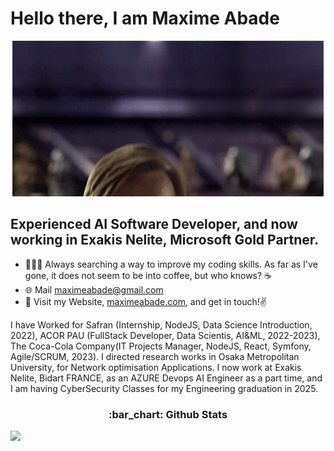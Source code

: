# Hello there, I am **Maxime Abade**

<p align="center"><img src="hello-there-kenobi.gif"></p>




## Experienced AI Software Developer, and now working in Exakis Nelite, Microsoft Gold Partner.

- 🧑🏻‍💻 Always searching a way to improve my coding skills. As far as I've gone, it does not seem to be into coffee, but who knows? ☕️
- 🌐 Mail maximeabade@gmail.com
- 👀 Visit my Website, <a href="https://maximeabade.com">maximeabade.com</a>, and get in touch!✌️ 

I have Worked for Safran (Internship, NodeJS, Data Science Introduction, 2022), ACOR PAU (FullStack Developer, Data Scientis, AI&ML, 2022-2023), The Coca-Cola Company(IT Projects Manager, NodeJS, React, Symfony, Agile/SCRUM, 2023). I directed research works in Osaka Metropolitan University, for Network optimisation Applications. I now work at Exakis Nelite, Bidart FRANCE, as an AZURE Devops AI Engineer as a part time, and I am having CyberSecurity Classes for my Engineering graduation in 2025. 


<h3 style="text-align : center">:bar_chart: Github Stats</h3>
<a href="#"><img src="https://github-readme-stats.vercel.app/api?username=nil0x42&show_icons=true&count_private=true&include_all_commits=true&hide_title=true&hide_border=true&cache_seconds=21600"></a>

